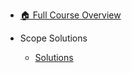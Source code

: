 - [🏠 Full Course Overview](/README)


- Scope   Solutions
  - [Solutions](./Solutions.md "Solutions")
